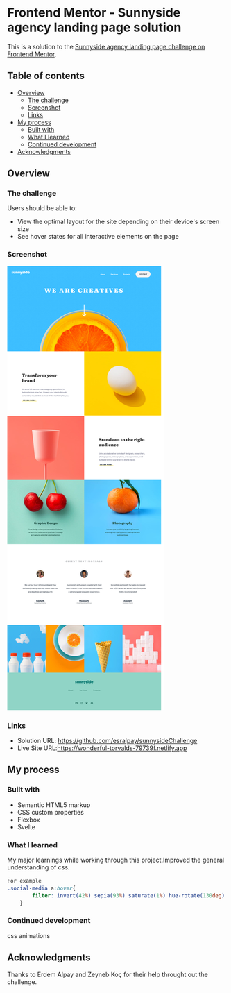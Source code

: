 # Frontend Mentor - Sunnyside agency landing page solution

This is a solution to the [Sunnyside agency landing page challenge on Frontend Mentor](https://www.frontendmentor.io/challenges/sunnyside-agency-landing-page-7yVs3B6ef). 

## Table of contents

- [Overview](#overview)
  - [The challenge](#the-challenge)
  - [Screenshot](#screenshot)
  - [Links](#links)
- [My process](#my-process)
  - [Built with](#built-with)
  - [What I learned](#what-i-learned)
  - [Continued development](#continued-development)
- [Acknowledgments](#acknowledgments)

## Overview

### The challenge

Users should be able to:

- View the optimal layout for the site depending on their device's screen size
- See hover states for all interactive elements on the page

### Screenshot

![](./public/images/Screenshot-2021-06-19-at-16-22-35-Svelte-app.png)

### Links

- Solution URL: https://github.com/esralpay/sunnysideChallenge
- Live Site URL:https://wonderful-torvalds-79739f.netlify.app

## My process

### Built with

- Semantic HTML5 markup
- CSS custom properties
- Flexbox
- Svelte


### What I learned

My major learnings while working through this project.Improved the general understanding of css.

```css (learned how to change .svg color)
For example
.social-media a:hover{
		filter: invert(42%) sepia(93%) saturate(1%) hue-rotate(130deg) brightness(500%) contrast(119%);
	}

```

### Continued development

css animations

## Acknowledgments

Thanks to Erdem Alpay and Zeyneb Koç for their help throught out 
the challenge.

